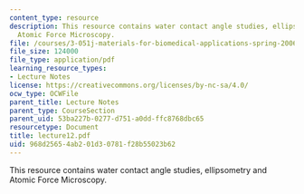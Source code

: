 ```yaml
---
content_type: resource
description: This resource contains water contact angle studies, ellipsometry and
  Atomic Force Microscopy.
file: /courses/3-051j-materials-for-biomedical-applications-spring-2006/968d25654ab201d30781f28b55023b62_lecture12.pdf
file_size: 124000
file_type: application/pdf
learning_resource_types:
- Lecture Notes
license: https://creativecommons.org/licenses/by-nc-sa/4.0/
ocw_type: OCWFile
parent_title: Lecture Notes
parent_type: CourseSection
parent_uid: 53ba227b-0277-d751-a0dd-ffc8768dbc65
resourcetype: Document
title: lecture12.pdf
uid: 968d2565-4ab2-01d3-0781-f28b55023b62
---
```

This resource contains water contact angle studies, ellipsometry and Atomic Force Microscopy.